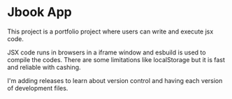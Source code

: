 # Jbook App

This project is a portfolio project where users can write and execute jsx code.

JSX code runs in browsers in a iframe window and esbuild is used to compile the codes. There are some limitations like localStorage but it is fast and reliable with cashing.

I'm adding releases to learn about version control and having each version of development files.
